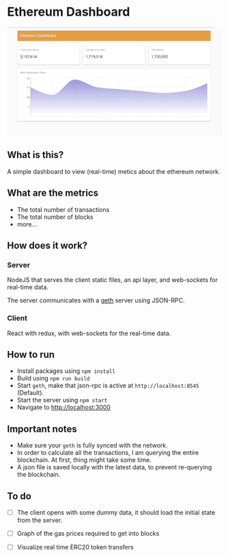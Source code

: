 # Ethereum Dashboard
![alt text](https://raw.githubusercontent.com/gilamran/ethereum-dashboard/master/assets/images/demo.jpg)

## What is this?
A simple dashboard to view (real-time) metics about the ethereum network.

## What are the metrics
 * The total number of transactions
 * The total number of blocks
 * more...

## How does it work?
### Server
NodeJS that serves the client static files, an api layer, and web-sockets for real-time data.

The server communicates with a [geth](https://github.com/ethereum/go-ethereum/wiki/Management-APIs) server using JSON-RPC.

### Client
React with redux, with web-sockets for the real-time data.

## How to run
 * Install packages using `npm install`
 * Build using `npm run build`
 * Start `geth`, make that json-rpc is active at `http://localhost:8545` (Default).
 * Start the server using `npm start`
 * Navigate to [http://localhost:3000](http://localhost:3000)
 
 ## Important notes
  * Make sure your `geth` is fully synced with the network.
  * In order to calculate all the transactions, I am querying the entire blockchain. At first, thing might take some time.
  * A json file is saved locally with the latest data, to prevent re-querying the blockchain.
 
 ## To do
 - [ ] The client opens with some dummy data, it should load the initial state from the server.
 - [ ] Graph of the gas prices required to get into blocks
 - [ ] Visualize real time ERC20 token transfers
  
